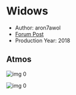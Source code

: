 # Widows

* Author: aron7awol
* [Forum Post](https://www.avsforum.com/threads/bass-eq-for-filtered-movies.2995212/post-57504168)
* Production Year: 2018

## Atmos

![img 0](https://i.imgur.com/uNyWZxH.jpg)

![img 0](https://i.imgur.com/jXS6UE4.png)

